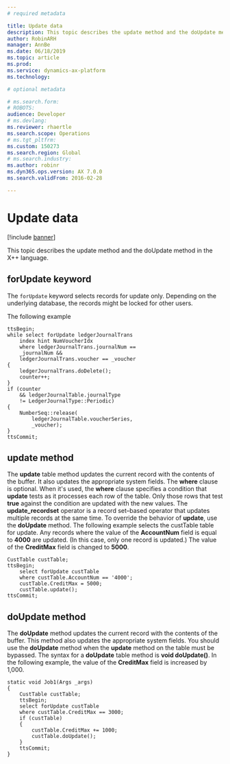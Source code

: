 ```yaml
---
# required metadata

title: Update data
description: This topic describes the update method and the doUpdate method in the X++ language.
author: RobinARH
manager: AnnBe
ms.date: 06/18/2019
ms.topic: article
ms.prod: 
ms.service: dynamics-ax-platform
ms.technology: 

# optional metadata

# ms.search.form: 
# ROBOTS: 
audience: Developer
# ms.devlang: 
ms.reviewer: rhaertle
ms.search.scope: Operations
# ms.tgt_pltfrm: 
ms.custom: 150273
ms.search.region: Global
# ms.search.industry: 
ms.author: robinr
ms.dyn365.ops.version: AX 7.0.0
ms.search.validFrom: 2016-02-28

---
```


# Update data

[!include [banner](../includes/banner.md)]

This topic describes the update method and the doUpdate method in the X++ language. 

## forUpdate keyword

The `forUpdate` keyword selects records for update only. Depending on the underlying database, the records might be locked for other users.

The following example 

```xpp
ttsBegin; 
while select forUpdate ledgerJournalTrans
    index hint NumVoucherIdx
    where ledgerJournalTrans.journalNum ==
    _journalNum &&
    ledgerJournalTrans.voucher == _voucher
{
    ledgerJournalTrans.doDelete();
    counter++;
}
if (counter
    && ledgerJournalTable.journalType
    != LedgerJournalType::Periodic)
{
    NumberSeq::release(
        ledgerJournalTable.voucherSeries,
        _voucher);
}
ttsCommit;
```




## update method
The **update** table method updates the current record with the contents of the buffer. It also updates the appropriate system fields. The **where** clause is optional. When it's used, the **where** clause specifies a condition that **update** tests as it processes each row of the table. Only those rows that test **true** against the condition are updated with the new values. The **update\_recordset** operator is a record set–based operator that updates multiple records at the same time. To override the behavior of **update**, use the **doUpdate** method. The following example selects the custTable table for update. Any records where the value of the **AccountNum** field is equal to **4000** are updated. (In this case, only one record is updated.) The value of the **CreditMax** field is changed to **5000**.

```xpp
CustTable custTable;
ttsBegin;
    select forUpdate custTable
    where custTable.AccountNum == '4000';
    custTable.CreditMax = 5000;
    custTable.update();
ttsCommit;
```

## doUpdate method
The **doUpdate** method updates the current record with the contents of the buffer. This method also updates the appropriate system fields. You should use the **doUpdate** method when the **update** method on the table must be bypassed. The syntax for a **doUpdate** table method is **void doUpdate()**. In the following example, the value of the **CreditMax** field is increased by 1,000.

```xpp
static void Job1(Args _args)
{
    CustTable custTable;
    ttsBegin;
    select forUpdate custTable
    where custTable.CreditMax == 3000;
    if (custTable)
    {
        custTable.CreditMax += 1000;
        custTable.doUpdate();
    }
    ttsCommit;
}
```
